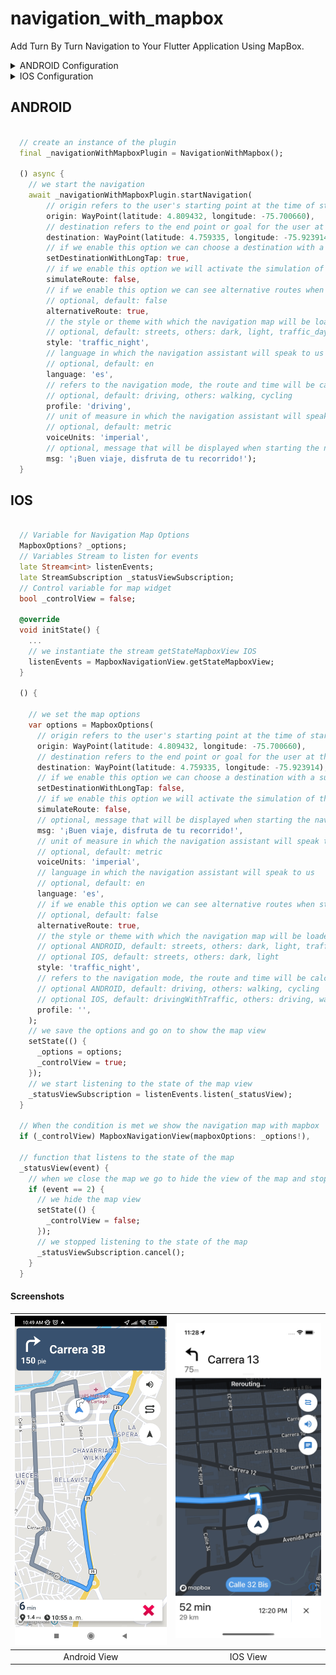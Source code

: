 # navigation_with_mapbox

Add Turn By Turn Navigation to Your Flutter Application Using MapBox.

<details>
<summary>ANDROID Configuration</summary>

1. Mapbox APIs and vector tiles require a Mapbox account and API access token. Add your token in strings.xml file of your android apps res/values/ path. The string key should be "mapbox_access_token". You can obtain an access token from the [Mapbox account page](https://account.mapbox.com/access-tokens/).

```xml
<?xml version="1.0" encoding="utf-8"?>
<resources>
    <string name="mapbox_access_token" translatable="false">ADD_MAPBOX_ACCESS_TOKEN_HERE</string>
</resources>
```

2. Add the following permissions to the app level Android Manifest

```xml
<manifest>
    ...
    <uses-permission android:name="android.permission.ACCESS_COARSE_LOCATION" />
    <uses-permission android:name="android.permission.ACCESS_FINE_LOCATION" />
    <uses-permission android:name="android.permission.ACCESS_NETWORK_STATE" />
    ...
</manifest>
```

3. Add the MapBox Downloads token with the `downloads:read` scope to your gradle.properties file in Android folder to enable downloading the MapBox binaries from the repository. To secure this token from getting checked into source control, you can add it to the gradle.properties of your GRADLE_HOME which is usually at $USER_HOME/.gradle for Mac. This token can be retrieved from your [MapBox Dashboard](https://account.mapbox.com/access-tokens/). You can review the [Token Guide](https://docs.mapbox.com/accounts/guides/tokens/) to learn more about download tokens

```text
MAPBOX_DOWNLOADS_TOKEN=sk.xxxxx
```

After adding the above, your gradle.properties file may look something like this:

```text
org.gradle.jvmargs=-Xmx1536M
android.useAndroidX=true
android.enableJetifier=true
MAPBOX_DOWNLOADS_TOKEN=sk.xxxxx
```

</details>

<details>
<summary>IOS Configuration</summary>

1. Go to your [Mapbox account dashboard](https://account.mapbox.com/) and create an access token that has the `DOWNLOADS:READ` scope. **PLEASE NOTE: This is not the same as your production Mapbox API token. Make sure to keep it private and do not insert it into any Info.plist file.** Create a file named `.netrc` in your home directory if it doesn’t already exist, then add the following lines to the end of the file:
   ```
   machine api.mapbox.com
     login mapbox
     password PRIVATE_MAPBOX_API_TOKEN
   ```
   where _PRIVATE_MAPBOX_API_TOKEN_ is your Mapbox API token with the `DOWNLOADS:READ` scope.
2. Mapbox APIs and vector tiles require a Mapbox account and API access token. In the project editor, select the application target, then go to the Info tab. Under the “Custom iOS Target Properties” section, set `MBXAccessToken` to your access token. You can obtain an access token from the [Mapbox account page](https://account.mapbox.com/access-tokens/).

3. In order for the SDK to track the user’s location as they move along the route, set `NSLocationWhenInUseUsageDescription` to:

   > Shows your location on the map and helps improve OpenStreetMap.

4. Users expect the SDK to continue to track the user’s location and deliver audible instructions even while a different application is visible or the device is locked. Go to the Capabilities tab. Under the Background Modes section, enable “Audio, AirPlay, and Picture in Picture” and “Location updates”. (Alternatively, add the `audio` and `location` values to the `UIBackgroundModes` array in the Info tab.)

</details>

## ANDROID

```dart

  // create an instance of the plugin
  final _navigationWithMapboxPlugin = NavigationWithMapbox();

  () async {
    // we start the navigation
    await _navigationWithMapboxPlugin.startNavigation(
        // origin refers to the user's starting point at the time of starting the navigation
        origin: WayPoint(latitude: 4.809432, longitude: -75.700660),
        // destination refers to the end point or goal for the user at the time of starting the navigation
        destination: WayPoint(latitude: 4.759335, longitude: -75.923914),
        // if we enable this option we can choose a destination with a sustained tap
        setDestinationWithLongTap: true,
        // if we enable this option we will activate the simulation of the route
        simulateRoute: false,
        // if we enable this option we can see alternative routes when starting the navigation map ONLY ANDROID
        // optional, default: false
        alternativeRoute: true,
        // the style or theme with which the navigation map will be loaded
        // optional, default: streets, others: dark, light, traffic_day, traffic_night, satellite, satellite_streets, outdoors
        style: 'traffic_night',
        // language in which the navigation assistant will speak to us
        // optional, default: en
        language: 'es',
        // refers to the navigation mode, the route and time will be calculated depending on this
        // optional, default: driving, others: walking, cycling
        profile: 'driving',
        // unit of measure in which the navigation assistant will speak to us
        // optional, default: metric
        voiceUnits: 'imperial',
        // optional, message that will be displayed when starting the navigation map ONLY ANDROID
        msg: '¡Buen viaje, disfruta de tu recorrido!');
  }

```

## IOS

```dart

  // Variable for Navigation Map Options 
  MapboxOptions? _options;
  // Variables Stream to listen for events 
  late Stream<int> listenEvents;
  late StreamSubscription _statusViewSubscription;
  // Control variable for map widget 
  bool _controlView = false;

  @override
  void initState() {
    ...
    // we instantiate the stream getStateMapboxView IOS
    listenEvents = MapboxNavigationView.getStateMapboxView;
  }

  () {

    // we set the map options
    var options = MapboxOptions(
      // origin refers to the user's starting point at the time of starting the navigation
      origin: WayPoint(latitude: 4.809432, longitude: -75.700660),
      // destination refers to the end point or goal for the user at the time of starting the navigation
      destination: WayPoint(latitude: 4.759335, longitude: -75.923914),
      // if we enable this option we can choose a destination with a sustained tap
      setDestinationWithLongTap: false,
      // if we enable this option we will activate the simulation of the route
      simulateRoute: false,
      // optional, message that will be displayed when starting the navigation map ONLY ANDROID
      msg: '¡Buen viaje, disfruta de tu recorrido!',
      // unit of measure in which the navigation assistant will speak to us
      // optional, default: metric
      voiceUnits: 'imperial',
      // language in which the navigation assistant will speak to us
      // optional, default: en
      language: 'es',
      // if we enable this option we can see alternative routes when starting the navigation map ONLY ANDROID
      // optional, default: false 
      alternativeRoute: true,
      // the style or theme with which the navigation map will be loaded
      // optional ANDROID, default: streets, others: dark, light, traffic_day, traffic_night, satellite, satellite_streets, outdoors
      // optional IOS, default: streets, others: dark, light
      style: 'traffic_night',
      // refers to the navigation mode, the route and time will be calculated depending on this
      // optional ANDROID, default: driving, others: walking, cycling 
      // optional IOS, default: drivingWithTraffic, others: driving, walking, cycling 
      profile: '',
    );
    // we save the options and go on to show the map view
    setState(() {
      _options = options;
      _controlView = true;
    });
    // we start listening to the state of the map view
    _statusViewSubscription = listenEvents.listen(_statusView);
  }

  // When the condition is met we show the navigation map with mapbox
  if (_controlView) MapboxNavigationView(mapboxOptions: _options!),

  // function that listens to the state of the map
  _statusView(event) {
    // when we close the map we go to hide the view of the map and stop listening to its state
    if (event == 2) {
      // we hide the map view
      setState(() {
        _controlView = false;
      });
      // we stopped listening to the state of the map
      _statusViewSubscription.cancel();
    }
  }

```

#### Screenshots

| ![Image text](https://raw.githubusercontent.com/DiRaizel/navigation_with_mapbox/main/images/android.jpg) | ![Image text](https://raw.githubusercontent.com/DiRaizel/navigation_with_mapbox/main/images/ios.png) |
| :---------------------------------------------------------: | :---------------------------------------------: |
|                        Android View                         |                    IOS View                     |
